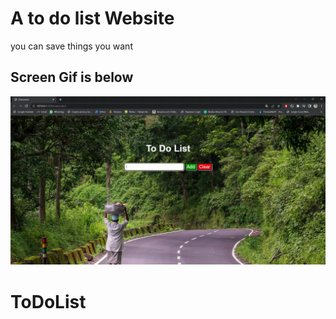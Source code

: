 
<h1> A to do list Website</h1>

<p> you can save things you want</p>

<h2> Screen Gif is below</h2>


![](toDoList.gif)


# ToDoList


